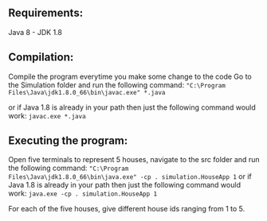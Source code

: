 ## Requirements:
Java 8 - JDK 1.8

## Compilation:
Compile the program everytime you make some change to the code
Go to the Simulation folder and run the following command:
	`"C:\Program Files\Java\jdk1.8.0_66\bin\javac.exe" *.java`
	
or if Java 1.8 is already in your path then just the following command would work:
	`javac.exe *.java`

## Executing the program:
Open five terminals to represent 5 houses, navigate to the src folder and run the following command:
	`"C:\Program Files\Java\jdk1.8.0_66\bin\java.exe" -cp . simulation.HouseApp 1`
or if Java 1.8 is already in your path then just the following command would work:
	`java.exe -cp . simulation.HouseApp 1`

For each of the five houses, give different house ids ranging from 1 to 5.
